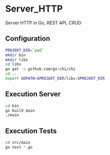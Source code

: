 # Server_HTTP
Server HTTP in Go, REST API, CRUD

## Configuration

```bash
PROJEKT_DIR=`pwd`
mkdir bin
mkdir libs
cd libs
go get -u github.com/go-chi/chi
cd ..
export GOPATH=$PROJEKT_DIR/libs:$PROJEKT_DIR
```

## Execution Server

```bash
cd bin
go build main
./main
```

## Execution Tests

```bash
cd src/main
go test *.go
```
